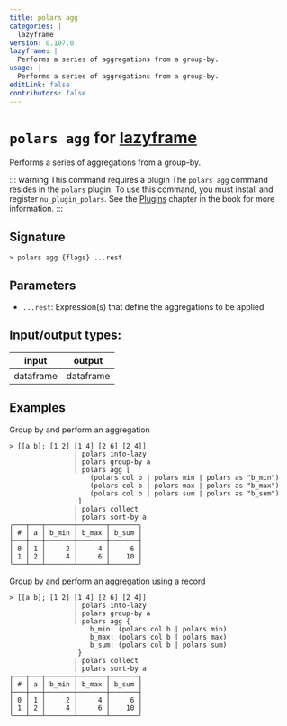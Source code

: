 ```yaml
---
title: polars agg
categories: |
  lazyframe
version: 0.107.0
lazyframe: |
  Performs a series of aggregations from a group-by.
usage: |
  Performs a series of aggregations from a group-by.
editLink: false
contributors: false
---
```

<!-- This file is automatically generated. Please edit the command in https://github.com/nushell/nushell instead. -->

# `polars agg` for [lazyframe](/commands/categories/lazyframe.md)

<div class='command-title'>Performs a series of aggregations from a group-by.</div>

::: warning This command requires a plugin
The `polars agg` command resides in the `polars` plugin.
To use this command, you must install and register `nu_plugin_polars`.
See the [Plugins](/book/plugins.html) chapter in the book for more information.
:::


## Signature

```> polars agg {flags} ...rest```

## Parameters

 -  `...rest`: Expression(s) that define the aggregations to be applied


## Input/output types:

| input     | output    |
| --------- | --------- |
| dataframe | dataframe |
## Examples

Group by and perform an aggregation
```nu
> [[a b]; [1 2] [1 4] [2 6] [2 4]]
                | polars into-lazy
                | polars group-by a
                | polars agg [
                    (polars col b | polars min | polars as "b_min")
                    (polars col b | polars max | polars as "b_max")
                    (polars col b | polars sum | polars as "b_sum")
                 ]
                | polars collect
                | polars sort-by a
╭───┬───┬───────┬───────┬───────╮
│ # │ a │ b_min │ b_max │ b_sum │
├───┼───┼───────┼───────┼───────┤
│ 0 │ 1 │     2 │     4 │     6 │
│ 1 │ 2 │     4 │     6 │    10 │
╰───┴───┴───────┴───────┴───────╯

```

Group by and perform an aggregation using a record
```nu
> [[a b]; [1 2] [1 4] [2 6] [2 4]]
                | polars into-lazy
                | polars group-by a
                | polars agg {
                    b_min: (polars col b | polars min)
                    b_max: (polars col b | polars max)
                    b_sum: (polars col b | polars sum)
                 }
                | polars collect
                | polars sort-by a
╭───┬───┬───────┬───────┬───────╮
│ # │ a │ b_min │ b_max │ b_sum │
├───┼───┼───────┼───────┼───────┤
│ 0 │ 1 │     2 │     4 │     6 │
│ 1 │ 2 │     4 │     6 │    10 │
╰───┴───┴───────┴───────┴───────╯

```
